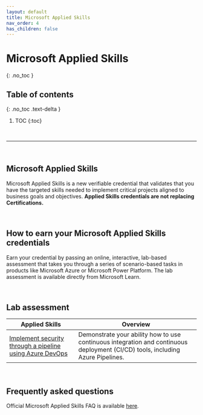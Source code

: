 ```yaml
---
layout: default
title: Microsoft Applied Skills
nav_order: 4
has_children: false
---
```


# Microsoft Applied Skills 
{: .no_toc }


## Table of contents
{: .no_toc .text-delta }

1. TOC
{:toc}

<br/>

---

<br/>

## Microsoft Applied Skills

Microsoft Applied Skills is a new verifiable credential that validates that you have the targeted skills needed to implement critical projects aligned to business goals and objectives. **Applied Skills credentials are not replacing Certifications.**

<br/>

## How to earn your Microsoft Applied Skills credentials

Earn your credential by passing an online, interactive, lab-based assessment that takes you through a series of scenario-based tasks in products like Microsoft Azure or Microsoft Power Platform. The lab assessment is available directly from Microsoft Learn.

<br/>

## Lab assessment 

| Applied Skills  | Overview | 
| --- | --- | 
| [Implement security through a pipeline using Azure DevOps](https://learn.microsoft.com/en-us/credentials/applied-skills/implement-security-through-pipeline-using-devops/) | Demonstrate your ability how to use continuous integration and continuous deployment (CI/CD) tools, including Azure Pipelines. |

<br/>

## Frequently asked questions

Official Microsoft Applied Skills FAQ is available [here](https://learn.microsoft.com/en-us/credentials/support/applied-skills-faq).